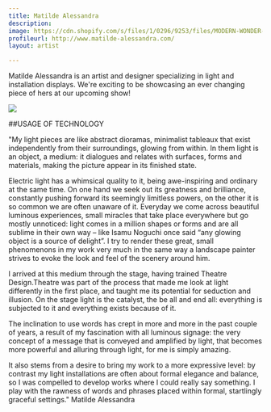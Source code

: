 ```yaml
---
title: Matilde Alessandra
description: 
image: https://cdn.shopify.com/s/files/1/0296/9253/files/MODERN-WONDER-MATILDE-ALESSANDRA.jpg?2068515833458866722
profileurl: http://www.matilde-alessandra.com/
layout: artist

---
```

Matilde Alessandra is an artist and designer specializing in light and installation displays. We're exciting to be showcasing an ever changing piece of hers at our upcoming show!

![](https://cdn.shopify.com/s/files/1/0296/9253/files/MODERN-WONDER-MATILDE-ALESSANDRA-2.jpg?2068515833458866722)

##USAGE OF TECHNOLOGY

"My light pieces are like abstract dioramas, minimalist tableaux that exist independently from their surroundings, glowing from within. In them light is an object, a medium: it dialogues and relates with surfaces, forms and materials, making the picture appear in its finished state.

Electric light has a whimsical quality to it, being awe-inspiring and ordinary at the same time. On one hand we seek out its greatness and brilliance, constantly pushing forward its seemingly limitless powers, on the other it is so common we are often unaware of it. Everyday we come across beautiful luminous experiences, small miracles that take place everywhere but go mostly unnoticed: light comes in a million shapes or forms and are all sublime in their own way – like Isamu Noguchi once said “any glowing object is a source of delight”. I try to render these great, small phenomenons in my work very much in the same way a landscape painter strives to evoke the look and feel of the scenery around him.

I arrived at this medium through the stage, having trained Theatre Design.Theatre was part of the process that made me look at light differently in the first place, and taught me its potential for seduction and illusion. On the stage light is the catalyst, the be all and end all: everything is subjected to it and everything exists because of it. 

The inclination to use words has crept in more and more in the past couple of years, a result of my fascination with all luminous signage: the very concept of a message that is conveyed and amplified by light, that becomes more powerful and alluring through light, for me is simply amazing.

It also stems from a desire to bring my work to a more expressive level: by contrast my light installations are often about formal elegance and balance, so I was compelled to develop works where I could really say something. I play with the rawness of words and phrases placed within formal, startlingly graceful settings." Matilde Alessandra
